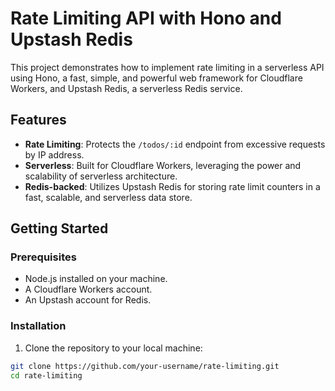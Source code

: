 # Rate Limiting API with Hono and Upstash Redis

This project demonstrates how to implement rate limiting in a serverless API using Hono, a fast, simple, and powerful web framework for Cloudflare Workers, and Upstash Redis, a serverless Redis service.

## Features

- **Rate Limiting**: Protects the `/todos/:id` endpoint from excessive requests by IP address.
- **Serverless**: Built for Cloudflare Workers, leveraging the power and scalability of serverless architecture.
- **Redis-backed**: Utilizes Upstash Redis for storing rate limit counters in a fast, scalable, and serverless data store.

## Getting Started

### Prerequisites

- Node.js installed on your machine.
- A Cloudflare Workers account.
- An Upstash account for Redis.

### Installation

1. Clone the repository to your local machine:

```sh
git clone https://github.com/your-username/rate-limiting.git
cd rate-limiting